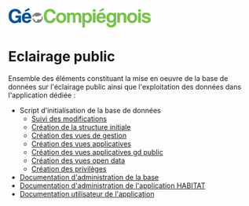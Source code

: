 ![picto](/doc/img/Logo_web-GeoCompiegnois.png)

# Eclairage public

Ensemble des éléments constituant la mise en oeuvre de la base de données sur l'éclairage public ainsi que l'exploitation des données dans l'application dédiée :

- Script d'initialisation de la base de données
  * [Suivi des modifications](SQL/ECL_00_trace.sql)
  * [Création  de la structure initiale](SQL/ECL_10_squelette.sql)
  * [Création des vues de gestion](sql/ecl_20_vues_gestion.sql)
  * [Création des vues applicatives](sql/ecl_21_vues_xapps.sql)
  * [Création des vues applicatives gd public](sql/ecl_22_vues_xapps_public.sql)
  * [Création des vues open data](sql/ecl_23_vues_xopendata.sql)
  * [Création des privilèges](sql/ecl_99_grant.sql)
- [Documentation d'administration de la base](doc/doc_admin_bd_ecl.md)
- [Documentation d'administration de l'application HABITAT](doc/doc_admin_app_ecl.md)
- [Documentation utilisateur de l'application](doc/doc_user_app_ecl.md)
